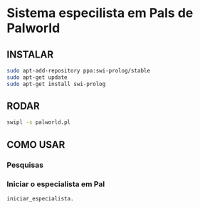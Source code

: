 # Sistema especilista em Pals de Palworld

## INSTALAR

```sh
sudo apt-add-repository ppa:swi-prolog/stable
sudo apt-get update
sudo apt-get install swi-prolog
```

## RODAR

```sh
swipl -s palworld.pl
```

## COMO USAR

### Pesquisas
<!-- 
**OBS: o jogo esta em desenvolvimento entao os resultados apresentados na documentacao podem ser diferentes dos reais mas o formato do retorno nao.**

- Buscar pelo nome:

    ```sh
    buscar_por_nome(lamball, Numero, Tipo, Trabalhos, Montaria, Passivas).
    ```

    Numero = 1, Tipo = neutro, Trabalhos = [trabalho_manual, transporte, agricultura], Montaria = nao, Passivas = [fluffy_shield].

    ou voce pode evitar o retorno de alguns parametros substituindo eles por _.

    ```sh
    buscar_por_nome(lamball, Numero, Tipo, _, _, Passivas).
    ```

    Numero = 1, Tipo = [neutro], Passivas = [fluffy_shield].

- Buscar por tipo:

    ```sh
    buscar_por_tipo(neutro, ListaNomes).
    ```

    ListaNomes = [lamball, cattiva, chikipi, direhowl].

- Buscar pos lista de tipo:

    ```sh
    buscar_por_tipos([neutro], ListaNomes).
    ```

    ListaNomes = [lamball, cattiva, chikipi, direhowl]

- Buscar por trabalho:

    ```sh
    buscar_por_trabalho(mineracao, ListaNomes).
    ```

    ListaNomes = [cattiva, rushoar, mammorest].

- Buscar por trabalhos:

    ```sh
    buscar_por_trabalhos([transporte, corte], ListaNomes).
    ```

    ListaNomes = [mossanda, grizzbolt].

- Buscar por montaria:

    ```sh
    buscar_por_montaria(ListaNomes).
    ```

    ListaNomes = [rushoar, direhowl, mossanda, galeclaw, kitsun, surfent, mammorest, grizzbolt, jetragon].

- Busca por numero

    ```sh
        buscar_por_numero(103, Nome, Tipo, Trabalhos, Montaria, Passivas).
    ```

    Nome = grizzbolt,
    Tipo = eletrico,
    Trabalhos = [geracao_eletricidade, trabalho_manual, transporte, corte],
    Montaria = sim,
    Passivas = [yellow_tank]. -->

### Iniciar o especialista em Pal

```sh
iniciar_especialista.
```
